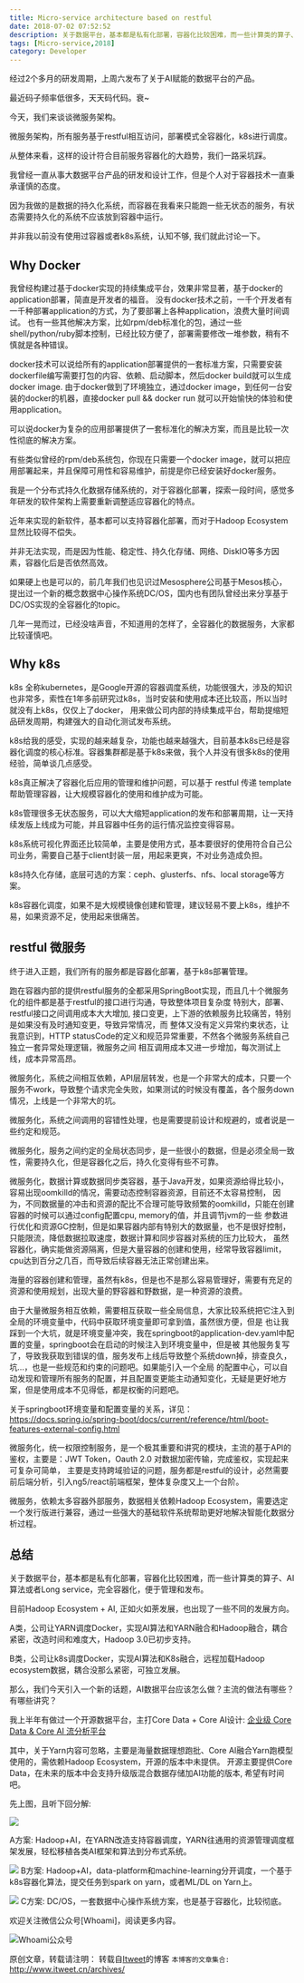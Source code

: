 ```yaml
---
title: Micro-service architecture based on restful
date: 2018-07-02 07:52:52
description: 关于数据平台，基本都是私有化部署，容器化比较困难，而一些计算类的算子、AI算法或者Long service，完全容器化，便于管理和发布。
tags: [Micro-service,2018]
category: Developer
---
```


经过2个多月的研发周期，上周六发布了关于AI赋能的数据平台的产品。

最近码子频率低很多，天天码代码。衰~

今天，我们来谈谈微服务架构。

微服务架构，所有服务基于restful相互访问，部署模式全容器化，k8s进行调度。

从整体来看，这样的设计符合目前服务容器化的大趋势，我们一路采坑踩。

我曾经一直从事大数据平台产品的研发和设计工作，但是个人对于容器技术一直秉承谨慎的态度。

因为我做的是数据的持久化系统，而容器在我看来只能跑一些无状态的服务，有状态需要持久化的系统不应该放到容器中运行。

并非我以前没有使用过容器或者k8s系统，认知不够, 我们就此讨论一下。

## Why Docker
我曾经构建过基于docker实现的持续集成平台，效果非常显著，基于docker的application部署，简直是开发者的福音。
没有docker技术之前，一千个开发者有一千种部署application的方式，为了要部署上各种application，浪费大量时间调试。
也有一些其他解决方案，比如rpm/deb标准化的包，通过一些shell/python/ruby脚本控制，已经比较方便了，部署需要修改一堆参数，稍有不慎就是各种错误。

docker技术可以说给所有的application部署提供的一套标准方案，只需要安装dockerfile编写需要打包的内容、依赖、启动脚本，然后docker build就可以生成docker image.
由于docker做到了环境独立，通过docker image，到任何一台安装的docker的机器，直接docker pull && docker run 就可以开始愉快的体验和使用application。

可以说docker为复杂的应用部署提供了一套标准化的解决方案，而且是比较一次性彻底的解决方案。

有些类似曾经的rpm/deb系统包，你现在只需要一个docker image，就可以把应用部署起来，并且保障可用性和容易维护，前提是你已经安装好docker服务。

我是一个分布式持久化数据存储系统的，对于容器化部署，探索一段时间，感觉多年研发的软件架构上需要重新调整适应容器化的特点。

近年来实现的新软件，基本都可以支持容器化部署，而对于Hadoop Ecosystem显然比较得不偿失。

并非无法实现，而是因为性能、稳定性、持久化存储、网络、DiskIO等多方因素，容器化后是否依然高效。

如果硬上也是可以的，前几年我们也见识过Mesosphere公司基于Mesos核心，提出过一个新的概念数据中心操作系统DC/OS，国内也有团队曾经出来分享基于DC/OS实现的全容器化的topic。

几年一晃而过，已经没啥声音，不知道用的怎样了，全容器化的数据服务，大家都比较谨慎吧。

## Why k8s

k8s 全称kubernetes，是Google开源的容器调度系统，功能很强大，涉及的知识也非常多，索性在1年多前研究过k8s，当时安装和使用成本还比较高，所以当时就没有上k8s，仅仅上了docker，
用来做公司内部的持续集成平台，帮助提缩短品研发周期，构建强大的自动化测试发布系统。

k8s给我的感受，实现的越来越复杂，功能也越来越强大，目前基本k8s已经是容器化调度的核心标准。容器集群都是基于k8s来做，我个人并没有很多k8s的使用经验，简单谈几点感受。

k8s真正解决了容器化后应用的管理和维护问题，可以基于 restful 传递 template 帮助管理容器，让大规模容器化的使用和维护成为可能。

k8s管理很多无状态服务，可以大大缩短application的发布和部署周期，让一天持续发版上线成为可能，并且容器中任务的运行情况监控变得容易。

k8s系统可视化界面还比较简单，主要是使用方式，基本要很好的使用符合自己公司业务，需要自己基于client封装一层，用起来更爽，不对业务造成负担。

k8s持久化存储，底层可选的方案：ceph、glusterfs、nfs、local storage等方案。

k8s容器化调度，如果不是大规模镜像创建和管理，建议轻易不要上k8s，维护不易，如果资源不足，使用起来很痛苦。

## restful 微服务

终于进入正题，我们所有的服务都是容器化部署，基于k8s部署管理。

跑在容器内部的提供restful服务的全都采用SpringBoot实现，而且几十个微服务化的组件都是基于restful的接口进行沟通，导致整体项目复杂度
特别大，部署、restful接口之间调用成本大大增加, 接口变更，上下游的依赖服务比较痛苦，特别是如果没有及时通知变更，导致异常情况，而
整体又没有定义异常约束状态，让我意识到，HTTP statusCode的定义和规范异常重要，不然各个微服务系统自己独立一套异常处理逻辑，微服务之间
相互调用成本又进一步增加，每次测试上线，成本异常高昂。

微服务化，系统之间相互依赖，API层层转发，也是一个非常大的成本，只要一个服务不work，导致整个请求完全失败，如果测试的时候没有覆盖，各个服务down情况，上线是一个非常大的坑。

微服务化，系统之间调用的容错性处理，也是需要提前设计和规避的，或者说是一些约定和规范。

微服务化，服务之间约定的全局状态同步，是一些很小的数据，但是必须全局一致性，需要持久化，但是容器化之后，持久化变得有些不可靠。

微服务化，数据计算或数据同步类容器，基于Java开发，如果资源给得比较小，容易出现oomkilld的情况，需要动态控制容器资源，目前还不太容易控制，
因为，不同数据量的冲击和资源的配比不合理可能导致频繁的oomkilld，只能在创建容器的时候可以通过config配置cpu, memory的值，并且调节jvm的一些
参数进行优化和资源GC控制，但是如果容器内部有特别大的数据量，也不是很好控制，只能限流，降低数据拉取速度，数据计算和同步容器对系统的压力比较大，
虽然容器化，确实能做资源隔离，但是大量容器的创建和使用，经常导致容器limit，cpu达到百分之几百，而导致后续容器无法正常创建出来。

海量的容器创建和管理，虽然有k8s，但是也不是那么容易管理好，需要有充足的资源和使用规划，出现大量的野容器和野数据，是一种资源的浪费。

由于大量微服务相互依赖，需要相互获取一些全局信息，大家比较系统把它注入到全局的环境变量中，代码中获取环境变量即可拿到值，虽然很方便，但是
也让我踩到一个大坑，就是环境变量冲突，我在springboot的application-dev.yaml中配置的变量，springboot会在启动的时候注入到环境变量中，但是被
其他服务复写了，导致我获取到错误的值，服务发布上线后导致整个系统down掉，排查良久，坑...，也是一些规范和约束的问题吧。如果能引入一个全局
的配置中心，可以自动发现和管理所有服务的配置，并且配置变更能主动通知变化，无疑是更好地方案，但是使用成本不见得低，都是权衡的问题吧。

关于springboot环境变量和配置变量的关系，详见：https://docs.spring.io/spring-boot/docs/current/reference/html/boot-features-external-config.html

微服务化，统一权限控制服务，是一个极其重要和讲究的模块，主流的基于API的鉴权，主要是：JWT Token，Oauth 2.0 对数据加密传输，完成鉴权，实现起来可复杂可简单，
主要是支持跨域验证的问题，服务都是restful的设计，必然需要前后端分析，引入ng5/react前端框架，整体复杂度又上一个台阶。

微服务，依赖太多容器外部服务，数据相关依赖Hadoop Ecosystem，需要选定一个发行版进行兼容，通过一些强大的基础软件系统帮助更好地解决智能化数据分析过程。

## 总结

关于数据平台，基本都是私有化部署，容器化比较困难，而一些计算类的算子、AI算法或者Long service，完全容器化，便于管理和发布。

目前Hadoop Ecosystem + AI, 正如火如荼发展，也出现了一些不同的发展方向。

A类，公司让YARN调度Docker，实现AI算法和YARN融合和Hadoop融合，耦合紧密，改造时间和难度大，Hadoop 3.0已初步支持。

B类，公司让k8s调度Docker，实现AI算法和K8s融合，远程加载Hadoop ecosystem数据，耦合没那么紧密，可独立发展。

那么，我们今天引入一个新的话题，AI数据平台应该怎么做？主流的做法有哪些？有哪些讲究？

我上半年有做过一个开源数据平台，主打Core Data + Core AI设计: [企业级 Core Data & Core AI 流分析平台](https://drive.google.com/file/d/17YU5rQUmbTp1DfX4K6T5pG6WIjfExBTR/view?usp=drive_web)

其中，关于Yarn内容可忽略，主要是海量数据理想跑批、Core AI融合Yarn跑模型使用的，需依赖Hadoop Ecosystem，开源的版本中未提供。
开源主要提供Core Data，在未来的版本中会支持升级版混合数据存储加AI功能的版本, 希望有时间吧。

先上图，且听下回分解:

![](https://www.itweet.cn/screenshots/Hortonworks-3.0-On-Premise-Architecture.png)

A方案: Hadoop+AI，在YARN改造支持容器调度，YARN往通用的资源管理调度框架发展，轻松移植各类AI框架和算法到分布式系统。

![](https://www.itweet.cn/screenshots/cdh-architecture.png)
B方案: Hadoop+AI，data-platform和machine-learning分开调度，一个基于k8s容器化算法，提交任务到spark on yarn，或者ML/DL on Yarn上。

![](https://www.itweet.cn/screenshots/mesosphere-product-markecture.jpg)
C方案: DC/OS，一套数据中心操作系统方案，也是基于容器化，比较彻底。

欢迎关注微信公众号[Whoami]，阅读更多内容。

![Whoami公众号](https://github.com/itweet/labs/raw/master/common/img/weixin_public.gif)

原创文章，转载请注明： 转载自[Itweet](http://www.itweet.cn)的博客
`本博客的文章集合:` http://www.itweet.cn/archives/
